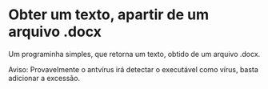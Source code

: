 # Obter um texto, apartir de um arquivo .docx

Um programinha simples, que retorna um texto, obtido de um arquivo .docx.

Aviso:
Provavelmente o antvírus irá detectar o executável como vírus, basta adicionar a excessão.
